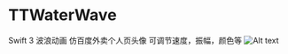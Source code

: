 # TTWaterWave
Swift 3 波浪动画 仿百度外卖个人页头像 可调节速度，振幅，颜色等
![Alt text](https://github.com/tiantianfang/TTWaterWave/blob/master/TTWaterWave/bbbb.gif?raw=true)
